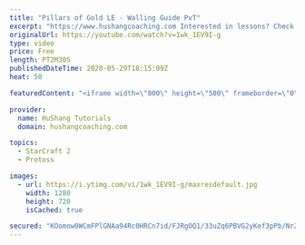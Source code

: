 ```yaml
---
title: "Pillars of Gold LE - Walling Guide PvT"
excerpt: "https://www.hushangcoaching.com Interested in lessons? Check out the website for more information ------------------------------------------------------------------------------------------------------- Want to support HuShang Tutorials directly? Patreon is a website where you can contribute a monthly"
originalUrl: https://youtube.com/watch?v=1wk_1EV9I-g
type: video
price: Free
length: PT2M30S
publishedDateTime: 2020-05-29T18:15:09Z
heat: 50

featuredContent: "<iframe width=\"800\" height=\"500\" frameborder=\"0\" src=\"https://www.youtube.com/embed/1wk_1EV9I-g\" allow=\"accelerometer; autoplay; encrypted-media; gyroscope; picture-in-picture\" allowfullscreen></iframe>"

provider:
  name: HuShang Tutorials
  domain: hushangcoaching.com

topics:
  - StarCraft 2
  - Protoss

images:
  - url: https://i.ytimg.com/vi/1wk_1EV9I-g/maxresdefault.jpg
    width: 1280
    height: 720
    isCached: true

secured: "KOomow0WCmFPlGNAa94Rc0HRCn7id/FJRgOQ1/33uZq6PBVG2yKef3pPb/NrZuX2yXH6hqw2Xbyqa3J8tBwxCrzarfEf6b03Bq3Sf6XTmr58XOOhjV3D+UlcOVsUtd9JY7/OmW/clUdadVVQ1T553Dt/5qFADE5RA+Zf0lr4CA9WvDtP9EJYUniOlIiVlyWR1YVVnlNwk+z1iuPXmuecuQ9QsiC5lklae4Gy2PkOx8I/9lng6fqNACYTQIA/oV0T+lyLTB5LxTr/fq29ImbQgU8Nas0/5p7cAj4Wy62QMDRyD8A3Diz5yHeKF/GcMTOXThEdw+GVFy81BB1/0FrIfuXQY6UwtY2ft9i14F9hmma+Is+smo0AmfsFeponWBGo6DTXxwshLr++LIW/0vogjAyHpeOVDeV4mzq0mwz+j30=;5T0RVCZvXWC3Zl/xrem3fA=="
---
```



